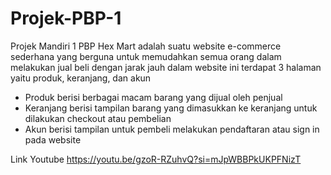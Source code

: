 # Projek-PBP-1
Projek Mandiri 1 PBP
Hex Mart adalah suatu website e-commerce sederhana yang berguna untuk memudahkan semua orang dalam melakukan jual beli dengan jarak jauh
dalam website ini terdapat 3 halaman yaitu produk, keranjang, dan akun
- Produk berisi berbagai macam barang yang dijual oleh penjual
- Keranjang berisi tampilan barang yang dimasukkan ke keranjang untuk dilakukan checkout atau pembelian
- Akun berisi tampilan untuk pembeli melakukan pendaftaran atau sign in pada website

Link Youtube https://youtu.be/gzoR-RZuhvQ?si=mJpWBBPkUKPFNizT
